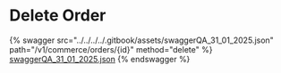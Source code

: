 # Delete Order

{% swagger src="../../../../.gitbook/assets/swaggerQA_31_01_2025.json" path="/v1/commerce/orders/{id}" method="delete" %}
[swaggerQA_31_01_2025.json](../../../../.gitbook/assets/swaggerQA_31_01_2025.json)
{% endswagger %}
